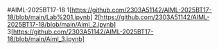 #AIML-2025BT17-18
1[https://github.com/2303A51142/AIML-2025BT17-18/blob/main/Lab%201.ipynb]
2[https://github.com/2303A51142/AIML-2025BT17-18/blob/main/Aiml_2.ipynb]
3[https://github.com/2303A51142/AIML-2025BT17-18/blob/main/Aiml_3.ipynb]

